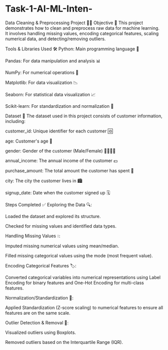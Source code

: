 # Task-1-AI-ML-Inten-
Data Cleaning & Preprocessing Project 🧹🔧
Objective 🎯
This project demonstrates how to clean and preprocess raw data for machine learning. It involves handling missing values, encoding categorical features, scaling numerical data, and detecting/removing outliers.

Tools & Libraries Used 🛠️
Python: Main programming language 🐍

Pandas: For data manipulation and analysis 📊

NumPy: For numerical operations 🔢

Matplotlib: For data visualization 📉

Seaborn: For statistical data visualization 📈

Scikit-learn: For standardization and normalization 🤖

Dataset 📂
The dataset used in this project consists of customer information, including:

customer_id: Unique identifier for each customer 🆔

age: Customer's age 🎂

gender: Gender of the customer (Male/Female) 👨‍🦰👩‍🦳

annual_income: The annual income of the customer 💵

purchase_amount: The total amount the customer has spent 🛒

city: The city the customer lives in 🏙️

signup_date: Date when the customer signed up 🗓️

Steps Completed ✅
Exploring the Data 🔍:

Loaded the dataset and explored its structure.

Checked for missing values and identified data types.

Handling Missing Values 💧:

Imputed missing numerical values using mean/median.

Filled missing categorical values using the mode (most frequent value).

Encoding Categorical Features 🏷️:

Converted categorical variables into numerical representations using Label Encoding for binary features and One-Hot Encoding for multi-class features.

Normalization/Standardization 📏:

Applied Standardization (Z-score scaling) to numerical features to ensure all features are on the same scale.

Outlier Detection & Removal 🚫:

Visualized outliers using Boxplots.

Removed outliers based on the Interquartile Range (IQR).
